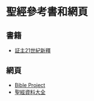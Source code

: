 # 聖經參考書和網頁

## 書籍

- [証主21世紀新釋](https://www.ivpress.com/new-bible-commentary)

## 網頁

- [Bible Project](https://bibleproject.com)
- [聖經資料大全](https://www.ccbiblestudy.org/index-T.htm)
